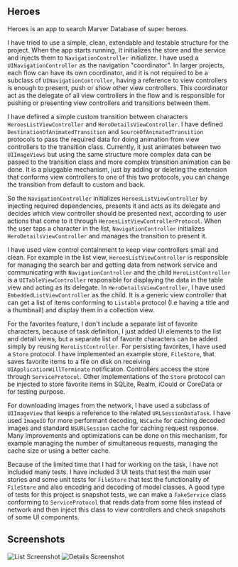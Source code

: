 ## Heroes

Heroes is an app to search Marver Database of super heroes.

I have tried to use a simple, clean, extendable and testable structure for the project. When the app starts running, It initializes the store and the service and injects them to `NavigationController` initializer. I have used a `UINavigationController` as the navigation "coordinator". In larger projects, each flow can have its own coordinator, and it is not required to be a subclass of `UINavigationController`, having a reference to view controllers is enough to present, push or show other view controllers. This coordinator act as the delegate of all view controllers in the flow and is responsible for pushing or presenting view controllers and transitions between them.

I have defined a simple custom transition between characters `HeroesListViewController` and `HeroDetailsViewController`. I have defined `DestinationOfAnimatedTransition` and `SourceOfAnimatedTransition` protocols to pass the required data for doing animation from view controllers to the transition class. Currently, it just animates between two `UIImageViews` but using the same structure more complex data can be passed to the transition class and more complex transition animation can be done. It is a pluggable mechanism, just by adding or deleting the extension that conforms view controllers to one of this two protocols, you can change the transition from default to custom and back.

So the `NavigationController` initializes `HeroesListViewController` by injecting required dependencies, presents it and acts as its delegate and decides which view controller should be presented next, according to user actions that come to it through `HeroesListViewControllerProtocol`. When the user taps a character in the list, `NavigationController` initializes `HeroDetailsViewController` and manages the transition to present it.

I have used view control containment to keep view controllers small and clean. For example in the list view, `HeroesListViewController` is responsible for managing the search bar and getting data from network service and communicating with `NavigationController` and the child `HeroListController` is a `UITableViewController` responsible for displaying the data in the table view and acting as its delegate. In `HeroDetailsViewController`, I have used `EmbeddedListViewController` as the child. It is a generic view controller that can get a list of items conforming to `Listable` protocol (I.e having a title and a thumbnail) and display them in a collection view.

For the favorites feature, I don't include a separate list of favorite characters, because of task definition, I just added UI elements to the list and detail views, but a separate list of favorite characters can be added simply by reusing `HeroListController`. For persisting favorites, I have used a `Store` protocol. I have implemented an example store, `FileStore`, that saves favorite items to a file on disk on receiving `UIApplicationWillTerminate` notificaton. Controllers access the store through `ServiceProtocol`. Other implementations of the `Store` protocol can be injected to store favorite items in SQLite, Realm, iCould or CoreData or for testing purpose.

For downloading images from the network, I have used a subclass of `UIImageView` that keeps a reference to the related `URLSessionDataTask`. I have used `ImageIO` for more performant decoding, `NSCache` for caching decoded images and standard `NSURLSession` cache for caching request response. Many improvements and optimizations can be done on this mechanism, for example managing the number of simultaneous requests, managing the cache size or using a better cache.

Because of the limited time that I had for working on the task, I have not included many tests. I have included 3 UI tests that test the main user stories and some unit tests for `FileStore` that test the functionality of `FileStore` and also encoding and decoding of model classes. A good type of tests for this project is snapshot tests, we can make a `FakeService` class conforming to `ServiceProtocol` that reads data from some files instead of network and then inject this class to view controllers and check snapshots of some UI components.

## Screenshots

![List Screenshot](https://gitlab.com/abbasmousavi/Heroes/raw/master/Screenshots/List.png)
![Details Screenshot](https://gitlab.com/abbasmousavi/Heroes/raw/master/Screenshots/Details.png)